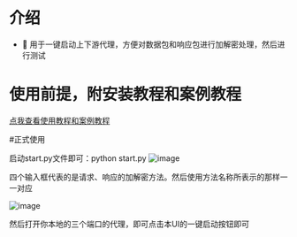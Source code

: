 # 介绍

- 👋 用于一键启动上下游代理，方便对数据包和响应包进行加解密处理，然后进行测试

# 使用前提，附安装教程和案例教程

<a href="http://120.24.187.185:8090/archives/burpzhua-bao-fang-bao-jia-jie-mi">点我查看使用教程和案例教程</a>

#正式使用

启动start.py文件即可：python start.py
![image](https://github.com/user-attachments/assets/f1c0094b-32e9-4426-89aa-fe5c9c108091)





四个输入框代表的是请求、响应的加解密方法。然后使用方法名称所表示的那样一一对应

![image](https://github.com/user-attachments/assets/137cdef2-d85a-4644-bd59-1069d93ad561)


然后打开你本地的三个端口的代理，即可点击本UI的一键启动按钮即可

